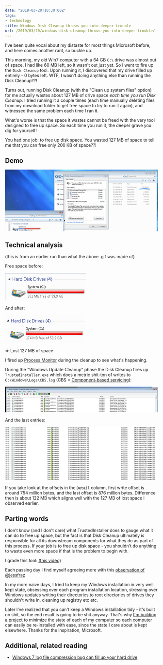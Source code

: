 ```yaml
---
date: "2019-03-20T10:30:00Z"
tags:
- technology
title: Windows Disk Cleanup throws you into deeper trouble
url: /2019/03/20/windows-disk-cleanup-throws-you-into-deeper-trouble/
---
```


I've been quite vocal about my distaste for most things Microsoft before, and here comes
another rant, so buckle up..

This morning, my old Win7 computer with a 64 GB `C:\` drive was almost out of space. I had
like 60 MB left, so it wasn't out just yet. So I went to fire up the `Disk Cleanup` tool.
Upon running it, I discovered that my drive filled up entirely - 0 bytes left. WTF, I wasn't
doing anything else than running the Disk Cleanup??!

Turns out, running Disk Cleanup (with the "Clean up system files" option) for me actually
wastes about 127 MB of drive space *each time you run Disk Cleanup*. I tried running it a
couple times (each time manually deleting files from my download folder to get free space
to try to run it again), and witnessed the same problem each time I ran it.

What's worse is that the space it wastes cannot be freed with the very tool designed to free
up space. So each time you run it, the deeper grave you dig for yourself!

You had one job: to free up disk space. You wasted 127 MB of space to tell me that you can
free only 200 KB of space??!


Demo
----

![](windows-disk-cleanup-demo.gif)


Technical analysis
------------------

(this is from an earlier run than what the above .gif was made of)

Free space before:

![](windows-disk-cleanup-space-free-before.png)

And after:

![](windows-disk-cleanup-space-free-after.png)

=> Lost 127 MB of space

I fired up [Process Monitor](https://docs.microsoft.com/en-us/sysinternals/downloads/procmon)
during the cleanup to see what's happening.

During the "Windows Update Cleanup" phase the Disk Cleanup fires up `TrustedInstaller.exe`
which does a metric shit-ton of writes to `C:\Windows\Logs\CBS.log` (CBS =
[Component-based servicing](https://blogs.technet.microsoft.com/askperf/2008/04/23/understanding-component-based-servicing/)):

![](windows-disk-cleanup-trustedinstaller-writes.png)

And the last entries:

![](windows-disk-cleanup-trustedinstaller-writes2.png)

If you take look at the offsets in the `Detail` column, first write offset is around 754
million bytes, and the last offset is  876 million bytes. Difference then is about 122 MB
which aligns well with the 127 MB of lost space I observed earlier.


Parting words
-------------

I don't know (and I don't care) what TrustedInstaller does to gauge what it can do to free
up space, but the fact is that Disk Cleanup ultimately is responsible for all its downstream
components for what they do as part of this process. If your job is to free up disk space -
you shouldn't do anything to waste even more space if that is the problem to begin with.

I grade this tool: [(this video)](https://www.youtube.com/watch?v=3O8J2locx5o)

Each passing day I find myself agreeing more with this
[observation of @jessfraz](https://web.archive.org/web/20190508005122/https://twitter.com/jessfraz/status/1033631551987359746)

In my more naive days, I tried to keep my Windows installation in very well kept state,
obsessing over each program installation location, stressing over Windows updates writing
their directories to root directories of drives they shouldn't write in, cleaning up
registry etc etc.

Later I've realized that you can't keep a Windows installation tidy - it's built on shit,
so the end result is going to be shit anyway. That's why
[I'm building a project](https://github.com/function61/varasto) to minimize the state of
each of my computer so each computer can easily be re-installed with ease, since the state
I care about is kept elsewhere. Thanks for the inspiration, Microsoft.


Additional, related reading
---------------------------

- [Windows 7 log file compression bug can fill up your hard drive](https://www.computerworld.com/article/3112358/windows-7-log-file-compression-bug-can-fill-up-your-hard-drive.html)
